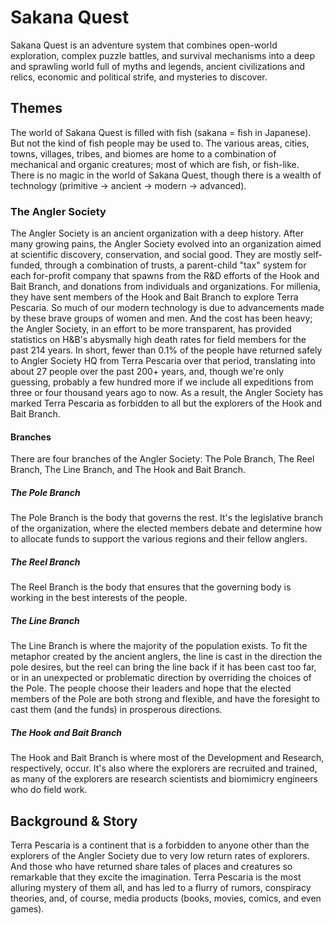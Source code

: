 Sakana Quest
=

Sakana Quest is an adventure system that combines open-world exploration, complex puzzle battles, and survival mechanisms into a deep and sprawling world full of myths and legends, ancient civilizations and relics, economic and political strife, and mysteries to discover.

## Themes ##
The world of Sakana Quest is filled with fish (sakana = fish in Japanese). But not the kind of fish people may be used to. The various areas, cities, towns, villages, tribes, and biomes are home to a combination of mechanical and organic creatures; most of which are fish, or fish-like. There is no magic in the world of Sakana Quest, though there is a wealth of technology (primitive -> ancient -> modern -> advanced).

### The Angler Society ###
The Angler Society is an ancient organization with a deep history. After many growing pains, the Angler Society evolved into an organization aimed at scientific discovery, conservation, and social good. They are mostly self-funded, through a combination of trusts, a parent-child "tax" system for each for-profit company that spawns from the R&D efforts of the Hook and Bait Branch, and donations from individuals and organizations. For millenia, they have sent members of the Hook and Bait Branch to explore Terra Pescaria. So much of our modern technology is due to advancements made by these brave groups of women and men. And the cost has been heavy; the Angler Society, in an effort to be more transparent, has provided statistics on H&B's abysmally high death rates for field members for the past 214 years. In short, fewer than 0.1% of the people have returned safely to Angler Society HQ from Terra Pescaria over that period, translating into about 27 people over the past 200+ years, and, though we're only guessing, probably a few hundred more if we include all expeditions from three or four thousand years ago to now. As a result, the Angler Society has marked Terra Pescaria as forbidden to all but the explorers of the Hook and Bait Branch.

#### Branches ####
There are four branches of the Angler Society: The Pole Branch, The Reel Branch, The Line Branch, and The Hook and Bait Branch.

##### The Pole Branch #####
The Pole Branch is the body that governs the rest. It's the legislative branch of the organization, where the elected members debate and determine how to allocate funds to support the various regions and their fellow anglers.

##### The Reel Branch #####
The Reel Branch is the body that ensures that the governing body is working in the best interests of the people.

##### The Line Branch #####
The Line Branch is where the majority of the population exists. To fit the metaphor created by the ancient anglers, the line is cast in the direction the pole desires, but the reel can bring the line back if it has been cast too far, or in an unexpected or problematic direction by overriding the choices of the Pole. The people choose their leaders and hope that the elected members of the Pole are both strong and flexible, and have the foresight to cast them (and the funds) in prosperous directions.

##### The Hook and Bait Branch #####
The Hook and Bait Branch is where most of the Development and Research, respectively, occur. It's also where the explorers are recruited and trained, as many of the explorers are research scientists and biomimicry engineers who do field work.

## Background & Story ##
Terra Pescaria is a continent that is a forbidden to anyone other than the explorers of the Angler Society due to very low return rates of explorers. And those who have returned share tales of places and creatures so remarkable that they excite the imagination. Terra Pescaria is the most alluring mystery of them all, and has led to a flurry of rumors, conspiracy theories, and, of course, media products (books, movies, comics, and even games).
